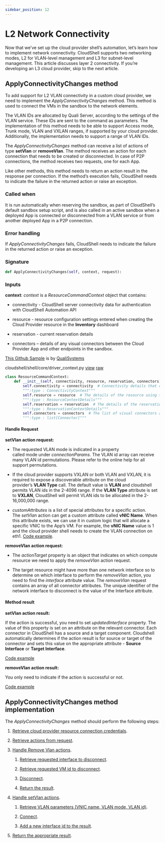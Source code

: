 ```yaml
---
sidebar_position: 12
---
```


# L2 Network Connectivity

Now that we’ve set up the cloud provider shell’s automation, let’s learn how to implement network connectivity. CloudShell supports two networking modes, L2 for VLAN-level management and L3 for subnet-level management. This article discusses layer 2 connectivity. If you’re developing an L3 cloud provider, skip to the next article.

## ApplyConnectivityChanges method

To add support for L2 VLAN connectivity in a custom cloud provider, we need to implement the *ApplyConnectivityChanges* method. This method is used to connect the VMs in the sandbox to the network elements.

The VLAN IDs are allocated by Quali Server, according to the settings of the VLAN service. These IDs are sent to the command as parameters. The implementation of this method needs to be able to support Access mode, Trunk mode, VLAN and VXLAN ranges, if supported by your cloud provider. Additionally, the implementation needs to support a range of VLAN IDs.

The *ApplyConnectivityChanges* method can receive a list of actions of type **setVlan** or **removeVlan**. The method receives an action for each connection that needs to be created or disconnected. In case of P2P connections, the method receives two requests, one for each App.

Like other methods, this method needs to return an action result in the response per connection. If the method’s execution fails, CloudShell needs to indicate the failure in the returned action or raise an exception.

### Called when

It is run automatically when reserving the sandbox, as part of CloudShell’s default sandbox setup script, and is also called in an active sandbox when a deployed App is connected or disconnected from a VLAN service or from another deployed App in a P2P connection.

### Error handling

If *ApplyConnectivityChanges* fails, CloudShell needs to indicate the failure in the returned action or raise an exception.

### Signature

```python
def ApplyConnectivityChanges(self, context, request):
```

### Inputs

**context**: *context* is a *ResourceCommandContext* object that contains:

- connectivity - CloudShell server connectivity data for authentication with CloudShell Automation API
    
- resource - resource configuration settings entered when creating the Cloud Provider resource in the **Inventory** dashboard
    
- reservation - current reservation details
    
- connectors – details of any visual connectors between the Cloud Provider App and other endpoints in the sandbox.
    

[This Github Sample](https://github.com/QualiSystems/cloudshell-shell-core/blob/36009fdec45134ae38cb9273328b7686be66e553/cloudshell/shell/core/driver_context.py) is by [QualiSystems](https://github.com/QualiSystems)

cloudshell/shell/core/driver\_context.py [view](https://github.com/QualiSystems/cloudshell-shell-core/blob/36009fdec45134ae38cb9273328b7686be66e553/cloudshell/shell/core/driver_context.py) [raw](https://raw.githubusercontent.com/QualiSystems/cloudshell-shell-core/36009fdec45134ae38cb9273328b7686be66e553/cloudshell/shell/core/driver_context.py)

```python
class ResourceCommandContext:
    def __init__(self, connectivity, resource, reservation, connectors):
        self.connectivity = connectivity  # Connectivity details that can help connect to the APIs
        """:type : ConnectivityContext"""
        self.resource = resource  # The details of the resource using the driver
        """:type : ResourceContextDetails"""
        self.reservation = reservation  # The details of the reservation
        """:type : ReservationContextDetails"""
        self.connectors = connectors  # The list of visual connectors and routes that are connected to the resource (the resource will be considered as the source end point)
        """:type : list[Connector]"""
```

#### Handle Request

**setVlan action request:**

- The requested VLAN mode is indicated in a property called mode under *connectionParams*. The VLAN id array can receive many VLAN id permutations. Please refer to the online help for all support permutations.
    
- If the cloud provider supports VXLAN or both VLAN and VXLAN, it is required to expose a discoverable attribute on the cloud provider’s **VLAN Type** call. The default value is **VLAN** and cloudshell permits VLAN ids in the 2-4096 range. If the **VLAN Type** attribute is set to **VXLAN**, CloudShell will permit VLAN ids to be allocated in the 2-16,000,000 range.
    
- *customAttributes* is a list of special attributes for a specific action. The *setVlan* action can get a custom attribute called **vNIC Name**. When this attribute exists, we can use it in custom logic that will allocate a specific VNIC to the App’s VM. For example, the **vNIC Name** value is 1 and the cloud provider shell needs to create the VLAN connection on eth1. [Code example](https://github.com/QualiSystems/Custom-L2-Cloud-Provider-Shell-Example/blob/ac94224fd2368aaa9b589bcdfd30e449a53c90ce/src/heavenly_cloud_service_wrapper.py#L299).
    

**removeVlan action request:**

- The *actionTarget* property is an object that indicates on which compute resource we need to apply the *removeVlan* action request.
    
- The target resource might have more than one network interface so to determine on which interface to perform the *removeVlan* action, you need to find the *interface* attribute value. The *removeVlan* request contains an array of all connector attributes. The unique identifier of the network interface to disconnect is the value of the Interface attribute.
    

#### Method result

**setVlan action result:**

If the action is successful, you need to set *updatedInterface* property. The value of this property is set on an attribute on the relevant connector. Each connector in CloudShell has a source and a target component. Cloudshell automatically determines if the action result is for source or target of the connector and sets this value on the appropriate attribute - **Source Interface** or **Target Interface**.

[Code example](https://github.com/QualiSystems/Custom-L2-Cloud-Provider-Shell-Example/blob/e5a7fffbda4e661b58dc30f9e6355981dfc0bb86/src/heavenly_cloud_service_wrapper.py#L300-L302)

**removeVlan action result:**

You only need to indicate if the action is successful or not.

[Code example](https://github.com/QualiSystems/Custom-L2-Cloud-Provider-Shell-Example/blob/e5a7fffbda4e661b58dc30f9e6355981dfc0bb86/src/heavenly_cloud_service_wrapper.py#L340-L344)

## ApplyConnectivityChanges method implementation

The *ApplyConnectivityChanges* method should perform the following steps:

1. [Retrieve cloud provider resource connection credentials](https://github.com/QualiSystems/Custom-L2-Cloud-Provider-Shell-Example/blob/625d52ae7740cf3d77e529f6b0b0f8d05df472b2/src/driver.py#L229).
    
2. [Retrieve actions from request](https://github.com/QualiSystems/Custom-L2-Cloud-Provider-Shell-Example/blob/625d52ae7740cf3d77e529f6b0b0f8d05df472b2/src/driver.py#L230).
    
3. [Handle Remove Vlan actions](https://github.com/QualiSystems/Custom-L2-Cloud-Provider-Shell-Example/blob/625d52ae7740cf3d77e529f6b0b0f8d05df472b2/src/driver.py#L232-L234).
    
    1. [Retrieve requested interface to disconnect](https://github.com/QualiSystems/Custom-L2-Cloud-Provider-Shell-Example/blob/7bd55725d8e8dbd741270f5d082f05062c1d1fab/src/heavenly_cloud_service_wrapper.py#L371).
        
    2. [Retrieve requested VM id to disconnect](https://github.com/QualiSystems/Custom-L2-Cloud-Provider-Shell-Example/blob/7bd55725d8e8dbd741270f5d082f05062c1d1fab/src/heavenly_cloud_service_wrapper.py#L372).
        
    3. [Disconnect](https://github.com/QualiSystems/Custom-L2-Cloud-Provider-Shell-Example/blob/7bd55725d8e8dbd741270f5d082f05062c1d1fab/src/heavenly_cloud_service_wrapper.py#L373).
        
    4. [Return the result](https://github.com/QualiSystems/Custom-L2-Cloud-Provider-Shell-Example/blob/7bd55725d8e8dbd741270f5d082f05062c1d1fab/src/heavenly_cloud_service_wrapper.py#L375).
        

4. [Handle setVlan actions](https://github.com/QualiSystems/Custom-L2-Cloud-Provider-Shell-Example/blob/7bd55725d8e8dbd741270f5d082f05062c1d1fab/src/driver.py#L236-L237).
    
    1. [Retrieve VLAN parameters (VNIC name, VLAN mode, VLAN id)](https://github.com/QualiSystems/Custom-L2-Cloud-Provider-Shell-Example/blob/7bd55725d8e8dbd741270f5d082f05062c1d1fab/src/heavenly_cloud_service_wrapper.py#L320-L324).
        
    2. [Connect](https://github.com/QualiSystems/Custom-L2-Cloud-Provider-Shell-Example/blob/e5a7fffbda4e661b58dc30f9e6355981dfc0bb86/src/heavenly_cloud_service_wrapper.py#L300).
        
    3. [Add a new interface id to the result](https://github.com/QualiSystems/Custom-L2-Cloud-Provider-Shell-Example/blob/7bd55725d8e8dbd741270f5d082f05062c1d1fab/src/heavenly_cloud_service_wrapper.py#L325).
        

5. [Return the appropriate result](https://github.com/QualiSystems/Custom-L2-Cloud-Provider-Shell-Example/blob/625d52ae7740cf3d77e529f6b0b0f8d05df472b2/src/driver.py#L239).
